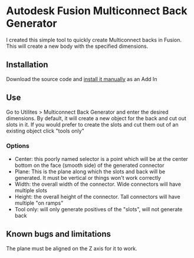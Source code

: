 # Autodesk Fusion Multiconnect Back Generator
I created this simple tool to quickly create Multiconnect backs in Fusion. This will create a new body with the specified dimensions.

## Installation
Download the source code and [install it manually](https://www.autodesk.com/support/technical/article/caas/sfdcarticles/sfdcarticles/How-to-install-an-ADD-IN-and-Script-in-Fusion-360.html) as an Add In

## Use
Go to Utilites > Multiconnect Back Generator and enter the desired dimensions. By default, it will create a new object for the back and cut out slots in it. If you would prefer to create the slots and cut them out of an existing object click "tools only"

### Options
* Center: this poorly named selector is a point which will be at the center bottom on the face (smooth side) of the generated connector
* Plane: This is the plane along which the slots and back will be generated. It must be vertical or things won't work correctly
* Width: the overall width of the connector. Wide connectors will have multiple slots
* Height: the overall height of the connector. Tall connectors will have multiple "on ramps"
* Tool only: will only generate positives of the "slots", will not generate back

## Known bugs and limitations
The plane must be aligned on the Z axis for it to work.